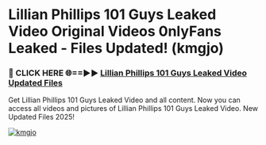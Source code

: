 # Lillian Phillips 101 Guys Leaked Video Original Videos 0nlyFans Leaked - Files Updated! (kmgjo)

<h3>🔴 CLICK HERE 🌐==►► <a href="https://tinyurl.com/2wckxsce" rel="nofollow">Lillian Phillips 101 Guys Leaked Video Updated Files</a></h3>

Get Lillian Phillips 101 Guys Leaked Video and all content. Now you can access all videos and pictures of Lillian Phillips 101 Guys Leaked Video. New Updated Files 2025!

[![kmgjo](https://i.imgur.com/AFduVYN.gif)](https://tinyurl.com/2wckxsce)
